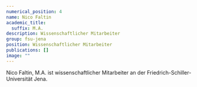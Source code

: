 ```yaml
---
numerical_position: 4
name: Nico Faltin
academic_title:
  suffix: M.A.
description: Wissenschaftlicher Mitarbeiter
group: fsu-jena
position: Wissenschaftlicher Mitarbeiter
publications: []
image: ""
---
```


Nico Faltin, M.A. ist wissenschaftlicher Mitarbeiter an der Friedrich-Schiller-Universität Jena.
